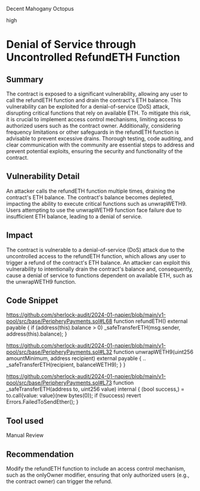 Decent Mahogany Octopus

high

# Denial of Service through Uncontrolled RefundETH Function

## Summary
The contract is exposed to a significant vulnerability, allowing any user to call the refundETH function and drain the contract's ETH balance. This vulnerability can be exploited for a denial-of-service (DoS) attack, disrupting critical functions that rely on available ETH. To mitigate this risk, it is crucial to implement access control mechanisms, limiting access to authorized users such as the contract owner. Additionally, considering frequency limitations or other safeguards in the refundETH function is advisable to prevent excessive drains. Thorough testing, code auditing, and clear communication with the community are essential steps to address and prevent potential exploits, ensuring the security and functionality of the contract.

## Vulnerability Detail
An attacker calls the refundETH function multiple times, draining the contract's ETH balance.
The contract's balance becomes depleted, impacting the ability to execute critical functions such as unwrapWETH9.
Users attempting to use the unwrapWETH9 function face failure due to insufficient ETH balance, leading to a denial of service.

## Impact
The contract is vulnerable to a denial-of-service (DoS) attack due to the uncontrolled access to the refundETH function, which allows any user to trigger a refund of the contract's ETH balance. An attacker can exploit this vulnerability to intentionally drain the contract's balance and, consequently, cause a denial of service to functions dependent on available ETH, such as the unwrapWETH9 function.


## Code Snippet

https://github.com/sherlock-audit/2024-01-napier/blob/main/v1-pool/src/base/PeripheryPayments.sol#L68
    function refundETH() external payable {
        if (address(this).balance > 0) _safeTransferETH(msg.sender, address(this).balance);
    }

https://github.com/sherlock-audit/2024-01-napier/blob/main/v1-pool/src/base/PeripheryPayments.sol#L32
    function unwrapWETH9(uint256 amountMinimum, address recipient) external payable {
        ..
            _safeTransferETH(recipient, balanceWETH9);
        }
    }

https://github.com/sherlock-audit/2024-01-napier/blob/main/v1-pool/src/base/PeripheryPayments.sol#L73
   function _safeTransferETH(address to, uint256 value) internal {
        (bool success,) = to.call{value: value}(new bytes(0));
        if (!success) revert Errors.FailedToSendEther();
    }

## Tool used
Manual Review

## Recommendation
Modify the refundETH function to include an access control mechanism, such as the onlyOwner modifier, ensuring that only authorized users (e.g., the contract owner) can trigger the refund.

